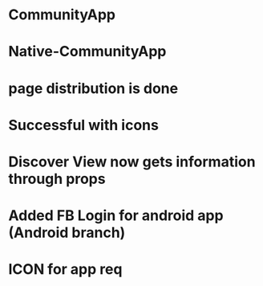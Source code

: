 # CommunityApp
# Native-CommunityApp
# page distribution is done
# Successful with icons
# Discover View now gets information through props
# Added FB Login for android app (Android branch)
# ICON for app req
